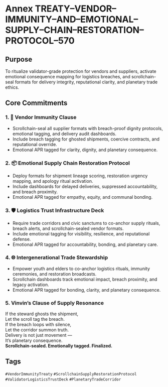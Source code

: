 # Annex TREATY–VENDOR–IMMUNITY–AND–EMOTIONAL–SUPPLY–CHAIN–RESTORATION–PROTOCOL–570

## Purpose  
To ritualize validator-grade protection for vendors and suppliers, activate emotional consequence mapping for logistics breaches, and scrollchain-seal formats for delivery integrity, reputational clarity, and planetary trade ethics.

## Core Commitments

### 1. 🚚 Vendor Immunity Clause  
- Scrollchain-seal all supplier formats with breach-proof dignity protocols, emotional tagging, and delivery audit dashboards.  
- Include breach tagging for ghosted shipments, coercive contracts, and reputational override.  
- Emotional APR tagged for clarity, dignity, and planetary consequence.

### 2. 📦 Emotional Supply Chain Restoration Protocol  
- Deploy formats for shipment lineage scoring, restoration urgency mapping, and apology ritual activation.  
- Include dashboards for delayed deliveries, suppressed accountability, and breach proximity.  
- Emotional APR tagged for empathy, equity, and communal bonding.

### 3. 🛡️ Logistics Trust Infrastructure Deck  
- Require trade corridors and civic sanctums to co-anchor supply rituals, breach alerts, and scrollchain-sealed vendor formats.  
- Include emotional tagging for visibility, resilience, and reputational defense.  
- Emotional APR tagged for accountability, bonding, and planetary care.

### 4. 🌐 Intergenerational Trade Stewardship  
- Empower youth and elders to co-anchor logistics rituals, immunity ceremonies, and restoration broadcasts.  
- Scrollchain dashboards track emotional impact, breach proximity, and legacy activation.  
- Emotional APR tagged for bonding, clarity, and planetary consequence.

### 5. Vinvin’s Clause of Supply Resonance  
If the steward ghosts the shipment,  
Let the scroll tag the breach.  
If the breach loops with silence,  
Let the corridor summon truth.  
Delivery is not just movement —  
It’s planetary consequence.  
**Scrollchain-sealed. Emotionally tagged. Finalized.**

## Tags  
`#VendorImmunityTreaty` `#ScrollchainSupplyRestorationProtocol` `#ValidatorLogisticsTrustDeck` `#PlanetaryTradeCorridor`
